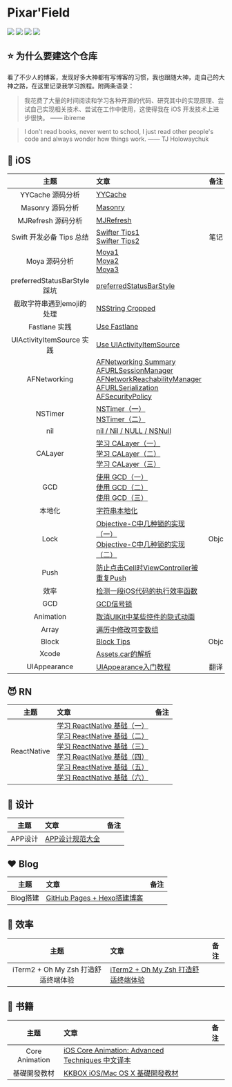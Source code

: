 # Pixar'Field

<p align='left'>
<img src="https://img.shields.io/badge/build-passing-brightgreen.svg"> 
<img src="https://img.shields.io/badge/platform-iOS-ff69b4.svg">
<img src="https://img.shields.io/badge/language-Objective--C-orange.svg">
<img src="https://img.shields.io/badge/language-Swift-abcdef.svg">
</p>

## ⭐️ 为什么要建这个仓库

看了不少人的博客，发现好多大神都有写博客的习惯，我也跟随大神，走自己的大神之路，在这里记录我学习旅程。附两条语录：
> 我花费了大量的时间阅读和学习各种开源的代码、研究其中的实现原理、尝试自己实现相关技术、尝试在工作中使用，这使得我在 iOS 开发技术上进步很快。 —— ibireme

> I don't read books, never went to school, I just read other people's code and always wonder how things work. —— TJ Holowaychuk


## 📱 iOS

| 主题 | 文章 | 备注 |
|:-------:|:------|:----:|
| YYCache 源码分析 | [YYCache](./contents/2018-02-24-YYCache-analysis.md)| |
| Masonry 源码分析 | [Masonry](./contents/2018-01-20-masonry-analysis.md)| |
| MJRefresh 源码分析 | [MJRefresh](./contents/2017-12-16-mjrefresh-analysis.md)| |
| Swift 开发必备 Tips 总结 | [Swifter Tips1](./contents/2017-11-11-swifter-tips-summary-1.md)<br> [Swifter Tips2](./contents/2017-11-26-swifter-tips-summary-2.md)| 笔记 |
| Moya 源码分析 | [Moya1](./contents/2017-08-27-moya-analysis-1.md)<br>[Moya2](./contents/2017-09-09-moya-analysis-2.md)<br>[Moya3](./contents/2017-10-28-moya-analysis-3.md)| |
| preferredStatusBarStyle 踩坑 | [preferredStatusBarStyle](./contents/2017-07-30-work-preferredStatusBarStyle.md)| |
| 截取字符串遇到emoji的处理 | [NSString Cropped](./contents/2017-06-10-nsstring-cropped.md)| |
| Fastlane 实践 | [Use Fastlane](./contents/2017-05-14-use-fastlane.md)| |
| UIActivityItemSource 实践 | [Use UIActivityItemSource](./contents/2017-05-06-use-UIActivityItemSource.md)| |
| AFNetworking | [AFNetworking Summary](./contents/2016-12-03-AFNetworking-Summary-1.md)<br> [AFURLSessionManager](./contents/2016-12-24-AFNetworking-AFURLSessionManager-2.md)<br> [AFNetworkReachabilityManager](./contents/2016-12-31-AFNetworking-AFNetworkReachabilityManager-3.md)<br> [AFURLSerialization](./contents/2017-01-08-AFNetworking-AFURLSerialization-4.md)<br> [AFSecurityPolicy](./contents/2017-01-28-AFNetworking-AFSecurityPolicy-5.md)| |
| NSTimer | [NSTimer（一）](./contents/2016-11-19-NSTimer-1.md)<br>[NSTimer（二）](./contents/2016-11-27-NSTimer-2.md)| |
| nil | [nil / Nil / NULL / NSNull](./contents/2016-11-13-null-and-nil.md)| |
| CALayer | [学习 CALayer（一）](./contents/2016-10-15-learn-CALayer-1.md)<br>[学习 CALayer（二）](./contents/2016-10-22-learn-CALayer-2.md)<br>[学习 CALayer（三）](./contents/2016-10-29-learn-CALayer-3.md)| |
| GCD | [使用 GCD（一）](./contents/2016-09-25-Using-Grand-Central-Dispatch-1.md)<br>[使用 GCD（二）](./contents/2016-10-01-Using-Grand-Central-Dispatch-2.md)<br>[使用 GCD（三）](./contents/2016-10-04-Using-Grand-Central-Dispatch-3.md)| |
| 本地化 | [字符串本地化](./contents/2016-09-22-localized-string.md)| |
| Lock | [Objective-C中几种锁的实现（一）](./contents/2016-09-15-Objc-lock-1.md)<br>[Objective-C中几种锁的实现（二）](./contents/2016-09-15-Objc-lock-2.md)| Objc |
| Push | [防止点击Cell时ViewController被重复Push](./contents/2016-09-12-duplicate-push.md)| |
| 效率 | [检测一段iOS代码的执行效率函数](./contents/2016-09-11-code-execution-efficiency-function.md)| |
| GCD | [GCD信号锁](./contents/2016-09-11-GCD-signal-lock.md)| |
| Animation | [取消UIKit中某些控件的隐式动画](./contents/2016-09-06-performWithoutAnimation-cancel-implicit-animation.md)| |
| Array | [遍历中修改可变数组](./contents/2016-09-04-modify-mutable-array.md)| |
| Block | [Block Tips](./contents/2016-09-04-block-tips.md)| Objc |
| Xcode |[Assets.car的解析](./contents/2015-09-01-Assets.car的解析.md)||
| UIAppearance | [UIAppearance入门教程](./contents/2015-09-18-UIAppearance入门教程.md)| 翻译 |


## 😈 RN
| 主题 | 文章 | 备注 |
|:-------:|:------|:----:|
| ReactNative | [学习 ReactNative 基础（一）](./contents/2017-03-05-Learn-ReactNative-1.md)<br> [学习 ReactNative 基础（二）](./contents/2017-03-18-Learn-ReactNative-2.md)<br> [学习 ReactNative 基础（三）](./contents/2017-03-26-Learn-ReactNative-3.md)<br> [学习 ReactNative 基础（四）](./contents/2017-04-03-Learn-ReactNative-4.md)<br> [学习 ReactNative 基础（五）](./contents/2017-04-22-Learn-ReactNative-5.md)<br> [学习 ReactNative 基础（六）](./contents/2017-04-27-Learn-ReactNative-6.md)| |

## 📝 设计

| 主题 | 文章 | 备注 |
|:-------:|:------|:----:|
| APP设计 | [APP设计规范大全](./contents/2015-09-08-APP设计规范大全.md)||

## ♥️ Blog

| 主题 | 文章 | 备注 |
|:-------:|:------|:----:|
| Blog搭建 | [GitHub Pages + Hexo搭建博客](./contents/2016-08-31-gitHub-pages-hexo-blog.md)||

## 🚀 效率

| 主题 | 文章 | 备注 |
|:-------:|:------|:----:|
| iTerm2 + Oh My Zsh 打造舒适终端体验 | [iTerm2 + Oh My Zsh 打造舒适终端体验](./contents/2018-05-26-iterm2-with-oh-my-zsh.md)||

## 📖 书籍

| 主题 | 文章 | 备注 |
|:-------:|:------|:----:|
| Core Animation | [iOS Core Animation: Advanced Techniques 中文译本](https://www.gitbook.com/book/zsisme/ios-/details)||
| 基礎開發教材 | [KKBOX iOS/Mac OS X 基礎開發教材](https://www.gitbook.com/book/zonble/kkbox-ios-dev/details)||


